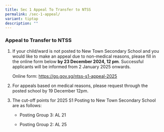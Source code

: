 ```yaml
---
title: Sec 1 Appeal To Transfer to NTSS
permalink: /sec-1-appeal/
variant: tiptap
description: ""
---
```

<h3><strong>Appeal to Transfer to NTSS</strong></h3>
<ol data-tight="true" class="tight">
<li>
<p>If your child/ward is not posted to New Town Secondary School and you
would like to make an appeal due to non-medical reasons, please fill in
the online form below <strong>by 23 December 2024, 12 pm</strong>. Successful
applicants will be informed from 2 January 2025 onwards.</p>
<p>Online form: <a href="https://go.gov.sg/ntss-s1-appeal-2025" rel="noopener noreferrer nofollow" target="_blank">https://go.gov.sg/ntss-s1-appeal-2025</a>
</p>
<p></p>
</li>
<li>
<p>For appeals based on medical reasons, please request through the posted
school by 19 December 12pm.</p>
<p></p>
</li>
<li>
<p>The cut-off points for 2025 S1 Posting to New Town Secondary School are
as follows:</p>
<ul data-tight="true" class="tight">
<li>
<p>Posting Group 3: AL 21</p>
</li>
<li>
<p>Posting Group 2: AL 25</p>
</li>
</ul>
</li>
</ol>
<p></p>
<p></p>